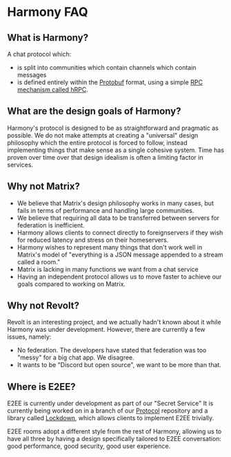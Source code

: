 
# Harmony FAQ

## What is Harmony?

A chat protocol which:
- is split into communities which contain channels which contain messages
- is defined entirely within the [Protobuf](https://developers.google.com/protocol-buffers) format, using a simple [RPC mechanism called hRPC](https://github.com/harmony-development/hrpc).

## What are the design goals of Harmony?

Harmony's protocol is designed to be as straightforward and pragmatic as possible. We do not make attempts at creating a "universal" design philosophy which the entire protocol is forced to follow, instead implementing things that make sense as a single cohesive system. Time has proven over time over that design idealism is often a limiting factor in services. 

## Why not Matrix?

- We believe that Matrix's design philosophy works in many cases, but fails in terms of performance and handling large communities.
- We believe that requiring all data to be transferred between servers for federation is inefficient.
- Harmony allows clients to connect directly to foreignservers if they wish for reduced latency and stress on their homeservers.
- Harmony wishes to represent many things that don't work well in Matrix's model of "everything is a JSON message appended to a stream called a room."
- Matrix is lacking in many functions we want from a chat service
- Having an independent protocol allows us to move faster to achieve our goals compared to working on Matrix.

## Why not Revolt?

Revolt is an interesting project, and we actually hadn't known about it while Harmony was under development. However, there are currently a few issues, namely:

- No federation. The developers have stated that federation was too "messy" for a big chat app. We disagree.
- It wants to be "Discord but open source", we want to be more than that.

## Where is E2EE?

E2EE is currently under development as part of our "Secret Service"
It is currently being worked on in a branch of our [Protocol](https://github.com/harmony-development/protocol/tree/work/e2ee) repository and a library called [Lockdown](https://github.com/harmony-development/lockdown), which allows clients to implement E2EE trivially.

E2EE rooms adopt a different style from the rest of Harmony, allowing us to have all three by having a design specifically tailored to E2EE conversation: good performance, good security, good user experience.
